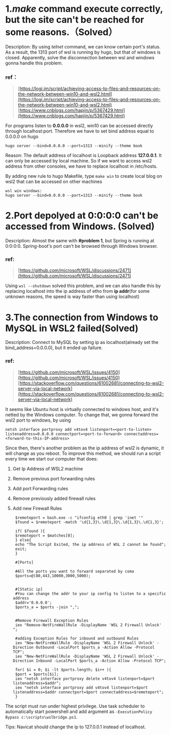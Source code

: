 # 1._make_ command execute correctly, but the site can't be reached for some reasons.（Solved）

Description: By using _telnet_ command, we can know certain port's status. As a result, the 1313 port of wsl is running by hugo, but that of windows is closed. Apparently, solve the disconnection between wsl and windows gonna handle this problem.

### ref：  
>[https://logi.im/script/achieving-access-to-files-and-resources-on-the-network-between-win10-and-wsl2.html](https://logi.im/script/achieving-access-to-files-and-resources-on-the-network-between-win10-and-wsl2.html)  
[https://www.cnblogs.com/hapjin/p/5367429.html](https://www.cnblogs.com/hapjin/p/5367429.html)

For programs listen to **0.0.0.0** in wsl2, win10 can be accessed directly through localhost:port. Therefore we have to set bind address equal to 0.0.0.0 on hugo

    hugo server --bind=0.0.0.0 --port=1313 --minify --theme book 

Reason: The default address of localhost is Loopback address **127.0.0.1**. It can only be accessed by local machine. So if we want to access wsl2 address from other consoles, we have to replace localhost in /etc/hosts.

By adding new rule to hugo Makefile, type `make win` to create local blog on wsl2 that can be accessed on other machines

    wsl win windows:  
    hugo server --bind=0.0.0.0 --port=1313 --minify --theme book  

# 2.Port depolyed at 0:0:0:0 can't be accessed from Windows. (Solved)

Description: Almost the same with **#problem 1**, but Spring is running at 0:0:0:0. Spring-boot's port can't be browsed through Windows browser. 

### ref:
>[https://github.com/microsoft/WSL/discussions/2471](https://github.com/microsoft/WSL/discussions/2471)

Using `wsl --shutdown` solved this problem, and we can also handle this by replacing localhost into the ip address of etho from **ip addr**(for some unknown reasons, the speed is way faster than using localhost)


# 3.The connection from Windows to MySQL in WSL2 failed(Solved)

Description: Connect to MySQL by setting ip as localhost(already set the bind_address=0.0.0.0), but it ended up failure.

### ref:
>[https://github.com/microsoft/WSL/issues/4150](https://github.com/microsoft/WSL/issues/4150)  
>[https://stackoverflow.com/questions/61002681/connecting-to-wsl2-server-via-local-network](https://stackoverflow.com/questions/61002681/connecting-to-wsl2-server-via-local-network)

It seems like Ubuntu host is virtually connected to windows host, and it's netted by the Windows computer. To change that, we gonna forward the wsl2 port to windows, by using

    netsh interface portproxy add v4tov4 listenport=<port-to-listen> listenaddress=0.0.0.0 connectport=<port-to-forward> connectaddress=<forward-to-this-IP-address>

Since then, there's another problem as the ip address of wsl2 is dynamic, it will change as you reboot. To improve this method, we should run a script every time we start our computer that does:
1. Get Ip Address of WSL2 machine
2. Remove previous port forwarding rules
3. Add port Forwarding rules
4. Remove previously added firewall rules
5. Add new Firewall Rules

        $remoteport = bash.exe -c "ifconfig eth0 | grep 'inet '"
        $found = $remoteport -match '\d{1,3}\.\d{1,3}\.\d{1,3}\.\d{1,3}';

        if( $found ){
        $remoteport = $matches[0];
        } else{
        echo "The Script Exited, the ip address of WSL 2 cannot be found";
        exit;
        }

        #[Ports]

        #All the ports you want to forward separated by coma
        $ports=@(80,443,10000,3000,5000);


        #[Static ip]
        #You can change the addr to your ip config to listen to a specific address
        $addr='0.0.0.0';
        $ports_a = $ports -join ",";


        #Remove Firewall Exception Rules
        iex "Remove-NetFireWallRule -DisplayName 'WSL 2 Firewall Unlock' ";

        #adding Exception Rules for inbound and outbound Rules
        iex "New-NetFireWallRule -DisplayName 'WSL 2 Firewall Unlock' -Direction Outbound -LocalPort $ports_a -Action Allow -Protocol TCP";
        iex "New-NetFireWallRule -DisplayName 'WSL 2 Firewall Unlock' -Direction Inbound -LocalPort $ports_a -Action Allow -Protocol TCP";

        for( $i = 0; $i -lt $ports.length; $i++ ){
        $port = $ports[$i];
        iex "netsh interface portproxy delete v4tov4 listenport=$port listenaddress=$addr";
        iex "netsh interface portproxy add v4tov4 listenport=$port listenaddress=$addr connectport=$port connectaddress=$remoteport";
        }
The script must run under highest privilege. Use task scheduler to automatically start powershell and add argument as `-ExecutionPolicy Bypass c:\scripts\wslbridge.ps1`.

Tips: Navicat should change the ip to 127.0.0.1 instead of localhost.